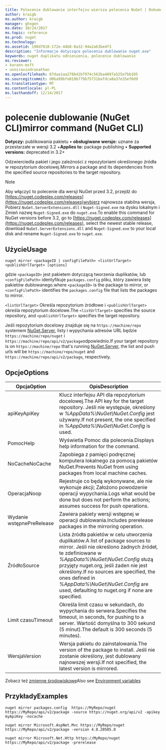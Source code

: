 ```yaml
---
title: Polecenie dublowanie interfejsu wiersza polecenia NuGet | Dokumentacja firmy Microsoft
author: kraigb
ms.author: kraigb
manager: ghogen
ms.date: 10/24/2017
ms.topic: reference
ms.prod: nuget
ms.technology: 
ms.assetid: 190d7010-172e-44b8-8a32-94a2a63be4f3
description: "Informacje dotyczące polecenia dublowanie nuget.exe"
keywords: nuget duplikatu odniesienia, polecenie dublowanie
ms.reviewer:
- karann-msft
- unniravindranathan
ms.openlocfilehash: 67daa1aa278b42b7974c562ba4097a525e7bb105
ms.sourcegitcommit: d0ba99bfe019b779b75731bafdca8a37e35ef0d9
ms.translationtype: MT
ms.contentlocale: pl-PL
ms.lasthandoff: 12/14/2017
---
```

# <a name="mirror-command-nuget-cli"></a><span data-ttu-id="47664-104">polecenie dublowanie (NuGet CLI)</span><span class="sxs-lookup"><span data-stu-id="47664-104">mirror command (NuGet CLI)</span></span>

<span data-ttu-id="47664-105">**Dotyczy:** publikowania pakietu &bullet; **obsługiwane wersje:** uznane za przestarzałe w wersji 3.2 +</span><span class="sxs-lookup"><span data-stu-id="47664-105">**Applies to:** package publishing &bullet; **Supported versions:** deprecated in 3.2+</span></span>

<span data-ttu-id="47664-106">Odzwierciedla pakiet i jego zależności z repozytoriami określonego źródła w repozytorium docelowej.</span><span class="sxs-lookup"><span data-stu-id="47664-106">Mirrors a package and its dependencies from the specified source repositories to the target repository.</span></span>

> [!NOTE]
> <span data-ttu-id="47664-107">Aby włączyć to polecenie dla wersji NuGet przed 3.2, przejdź do [https://nuget.codeplex.com/releases](https://nuget.codeplex.com/releases)wybierz najnowsza stabilna wersja, Pobierz `NuGet.ServerExtensions.dll` i `Nuget-Signed.exe` na dysku lokalnym i Zmień nazwę `Nuget-Signed.exe` do `nuget.exe`.</span><span class="sxs-lookup"><span data-stu-id="47664-107">To enable this command for NuGet versions before 3.2, go to [https://nuget.codeplex.com/releases](https://nuget.codeplex.com/releases), select the newest stable release, download `NuGet.ServerExtensions.dll` and `Nuget-Signed.exe` to your local disk and rename `Nuget-Signed.exe` to `nuget.exe`.</span></span>

## <a name="usage"></a><span data-ttu-id="47664-108">Użycie</span><span class="sxs-lookup"><span data-stu-id="47664-108">Usage</span></span>

```
nuget mirror <packageID | configFilePath> <listUrlTarget> <publishUrlTarget> [options]
```

<span data-ttu-id="47664-109">gdzie `<packageID>` jest pakietem dotyczącą tworzenia duplikatów, lub `<configFilePath>` identyfikuje `packages.config` pliku, który zawiera listę pakietów dublowanego.</span><span class="sxs-lookup"><span data-stu-id="47664-109">where `<packageID>` is the package to mirror, or `<configFilePath>` identifies the `packages.config` file that lists the packages to mirror.</span></span>

<span data-ttu-id="47664-110">`<listUrlTarget>` Określa repozytorium źródłowe i `<publishUrlTarget>` określa repozytorium docelowe.</span><span class="sxs-lookup"><span data-stu-id="47664-110">The `<listUrlTarget>` specifies the source repository, and `<publishUrlTarget>` specifies the target repository.</span></span>

<span data-ttu-id="47664-111">Jeśli repozytorium docelowy znajduje się na `https://machine/repo` systemem [NuGet.Server](../hosting-packages/NuGet-Server.md), listy i wypychania adresów URL będzie `https://machine/repo/nuget` i `https://machine/repo/api/v2/package`odpowiednio.</span><span class="sxs-lookup"><span data-stu-id="47664-111">If your target repository is on `https://machine/repo` that's running [NuGet.Server](../hosting-packages/NuGet-Server.md), the list and push urls will be `https://machine/repo/nuget` and `https://machine/repo/api/v2/package`, respectively.</span></span>

## <a name="options"></a><span data-ttu-id="47664-112">Opcje</span><span class="sxs-lookup"><span data-stu-id="47664-112">Options</span></span>

| <span data-ttu-id="47664-113">Opcja</span><span class="sxs-lookup"><span data-stu-id="47664-113">Option</span></span> | <span data-ttu-id="47664-114">Opis</span><span class="sxs-lookup"><span data-stu-id="47664-114">Description</span></span> |
| --- | --- |
| <span data-ttu-id="47664-115">apiKey</span><span class="sxs-lookup"><span data-stu-id="47664-115">ApiKey</span></span> | <span data-ttu-id="47664-116">Klucz interfejsu API dla repozytorium docelowej.</span><span class="sxs-lookup"><span data-stu-id="47664-116">The API key for the target repository.</span></span> <span data-ttu-id="47664-117">Jeśli nie występuje, określony w *%AppData%\NuGet\NuGet.Config* jest używany.</span><span class="sxs-lookup"><span data-stu-id="47664-117">If not present,  the one specified in *%AppData%\NuGet\NuGet.Config* is used.</span></span> |
| <span data-ttu-id="47664-118">Pomoc</span><span class="sxs-lookup"><span data-stu-id="47664-118">Help</span></span> | <span data-ttu-id="47664-119">Wyświetla Pomoc dla polecenia.</span><span class="sxs-lookup"><span data-stu-id="47664-119">Displays help information for the command.</span></span> |
| <span data-ttu-id="47664-120">NoCache</span><span class="sxs-lookup"><span data-stu-id="47664-120">NoCache</span></span> | <span data-ttu-id="47664-121">Zapobiega z pamięci podręcznej komputera lokalnego za pomocą pakietów NuGet.</span><span class="sxs-lookup"><span data-stu-id="47664-121">Prevents NuGet from using packages from local machine caches.</span></span> |
| <span data-ttu-id="47664-122">Operacja</span><span class="sxs-lookup"><span data-stu-id="47664-122">Noop</span></span> | <span data-ttu-id="47664-123">Rejestruje co będą wykonywane, ale nie wykonuje akcji; Założono powodzenie operacji wypychania.</span><span class="sxs-lookup"><span data-stu-id="47664-123">Logs what would be done but does not perform the actions; assumes success for push operations.</span></span> |
| <span data-ttu-id="47664-124">Wydanie wstępne</span><span class="sxs-lookup"><span data-stu-id="47664-124">PreRelease</span></span> | <span data-ttu-id="47664-125">Zawiera pakiety wersji wstępnej w operacji dublowania.</span><span class="sxs-lookup"><span data-stu-id="47664-125">Includes prerelease packages in the mirroring operation.</span></span> |
| <span data-ttu-id="47664-126">Źródło</span><span class="sxs-lookup"><span data-stu-id="47664-126">Source</span></span> | <span data-ttu-id="47664-127">Lista źródła pakietów w celu utworzenia duplikatów.</span><span class="sxs-lookup"><span data-stu-id="47664-127">A list of package sources to mirror.</span></span> <span data-ttu-id="47664-128">Jeśli nie określono żadnych źródeł, te zdefiniowane w *%AppData%\NuGet\NuGet.Config* służą przyjęty nuget.org, jeśli żaden nie jest określony.</span><span class="sxs-lookup"><span data-stu-id="47664-128">If no sources are specified, the ones defined in *%AppData%\NuGet\NuGet.Config* are used, defaulting to nuget.org if none are specified.</span></span> |
| <span data-ttu-id="47664-129">Limit czasu</span><span class="sxs-lookup"><span data-stu-id="47664-129">Timeout</span></span> | <span data-ttu-id="47664-130">Określa limit czasu w sekundach, do wypychania do serwera.</span><span class="sxs-lookup"><span data-stu-id="47664-130">Specifies the timeout, in seconds, for pushing to a server.</span></span> <span data-ttu-id="47664-131">Wartość domyślna to 300 sekund (5 minut).</span><span class="sxs-lookup"><span data-stu-id="47664-131">The default is 300 seconds (5 minutes).</span></span> |
| <span data-ttu-id="47664-132">Wersja</span><span class="sxs-lookup"><span data-stu-id="47664-132">Version</span></span> | <span data-ttu-id="47664-133">Wersja pakietu do zainstalowania.</span><span class="sxs-lookup"><span data-stu-id="47664-133">The version of the package to install.</span></span> <span data-ttu-id="47664-134">Jeśli nie zostanie określony, jest dublowany najnowszej wersji.</span><span class="sxs-lookup"><span data-stu-id="47664-134">If not specified, the latest version is mirrored.</span></span> |

<span data-ttu-id="47664-135">Zobacz też [zmienne środowiskowe](cli-ref-environment-variables.md)</span><span class="sxs-lookup"><span data-stu-id="47664-135">Also see [Environment variables](cli-ref-environment-variables.md)</span></span>

## <a name="examples"></a><span data-ttu-id="47664-136">Przykłady</span><span class="sxs-lookup"><span data-stu-id="47664-136">Examples</span></span>

```
nuget mirror packages.config  https://MyRepo/nuget https://MyRepo/api/v2/package -source https://nuget.org/api/v2 -apikey myApiKey -nocache

nuget mirror Microsoft.AspNet.Mvc https://MyRepo/nuget https://MyRepo/api/v2/package -version 4.0.20505.0

nuget mirror Microsoft.Net.Http https://MyRepo/nuget https://MyRepo/api/v2/package -prerelease
```

